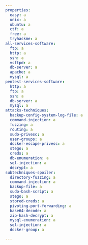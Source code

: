 ```yaml
---
properties:
  easy: a
  unix: a
  ubuntu: a
  ctf: a
  free: a
  tryhackme: a
all-services-software:
  ftp: a
  http: a
  ssh: a
  vsftpd: a
  db-server: a
  apache: a
  mysql: a
pentest-services-software:
  http: a
  ftp: a
  ssh: a
  db-server: a
  mysql: a
attacks-techniques:
  backup-config-system-log-file: a
  command-injection: a
  fuzzing: a
  routing: a
  sudo-privesc: a
  user-groups: a
  docker-escape-privesc: a
  stego: a
  creds: a
  db-enumeration: a
  sql-injection: a
  decrypt: a
subtechniques-spoiler:
  directory-fuzzing: a
  command-injection: a
  backup-file: a
  sudo-bash-script: a
  stego: a
  stored-creds: a
  pivoting-port-forwarding: a
  base64-decode: a
  zip-hash-decrypt: a
  mysql-enumeration: a
  sql-injection: a
  docker-group: a

---
```

